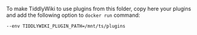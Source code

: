 To make TiddlyWiki to use plugins from this folder, copy here your plugins and add the following option to `docker run` command:

```
--env TIDDLYWIKI_PLUGIN_PATH=/mnt/ts/plugins
```
